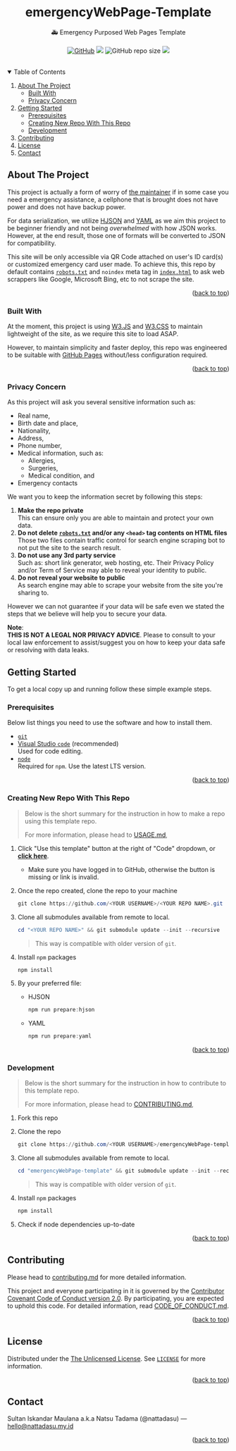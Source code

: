 <!--
**** THIS README IS GENERATED FROM
**** https://github.com/othneildrew/Best-README-Template
**** UNDER MIT LICENSE
--->

<h1 align="center">emergencyWebPage-Template</h1>

<p align="center">
  🚑 Emergency Purposed Web Pages Template
  <!-- Badges -->
  <br />
  <br />
  <a href="LICENSE"><img alt="GitHub" src="https://img.shields.io/github/license/nattadasu/emergencyWebPage-template?style=for-the-badge"></a>
  <a href="https://github.com/nattadasu/emergencyWebPage-template/issues"><img src="https://img.shields.io/badge/Issue-GitHub-black?style=for-the-badge&logo=github"></a>
  <img alt="GitHub repo size" src="https://img.shields.io/github/repo-size/nattadasu/emergencyWebPage-template?style=for-the-badge">
  <a href="CODE_OF_CONDUCT.md"><img src="https://img.shields.io/endpoint?style=for-the-badge&url=https%3A%2F%2Fraw.githubusercontent.com%2Fnattadasu%2FemergencyWebPage-Template%2Fmain%2Fconfig%2Fcc.shield.json"></a>

</p><br />

<!-- TABLE OF CONTENTS -->
<details open="open">
  <summary>Table of Contents</summary>
  <ol>
    <li>
      <a href="#about-the-project">About The Project</a>
      <ul>
        <li><a href="#built-with">Built With</a></li>
        <li><a href="#privacy-concern">Privacy Concern</a></li>
      </ul>
    </li>
    <li>
      <a href="#getting-started">Getting Started</a>
      <ul>
        <li><a href="#prerequisites">Prerequisites</a></li>
        <li><a href="#creating-new-repo-with-this-repo">Creating New Repo With
        This Repo</a></li>
        <li><a href="#development">Development</a></li>
      </ul>
    </li>
    <li><a href="#contributing">Contributing</a></li>
    <li><a href="#license">License</a></li>
    <li><a href="#contact">Contact</a></li>
  </ol>
</details>

<!-- ABOUT THE PROJECT -->
## About The Project

This project is actually a form of worry of [the maintainer](#contact) if in
some case you need a emergency assistance, a cellphone that is brought does not
have power and does not have backup power.

For data serialization, we utilize [HJSON](https://hjson.github.io) and
[YAML](https://yaml.org/) as we aim this project to be beginner friendly and
not being *overwhelmed* with how JSON works. However, at the end result, those
one of formats will be converted to JSON for compatibility.

This site will be only accessible via QR Code attached on user's ID card(s) or
customized emergency card user made. To achieve this, this repo by default
contains [`robots.txt`](robots.txt) and `noindex` meta tag in
[`index.html`](index.html) to ask web scrappers like Google, Microsoft Bing, etc
to not scrape the site.

<p align="right">(<a href="#top">back to top</a>)</p>

### Built With

At the moment, this project is using [W3.JS](https://www.w3schools.com/w3js/)
and [W3.CSS](https://www.w3schools.com/w3css/) to maintain lightweight of the
site, as we require this site to load ASAP.

However, to maintain simplicity and faster deploy, this repo was engineered to
be suitable with [GitHub Pages](https://guides.github.com/features/pages/)
without/less configuration required.

<p align="right">(<a href="#top">back to top</a>)</p>

### Privacy Concern

As this project will ask you several sensitive information such as:

* Real name,
* Birth date and place,
* Nationality,
* Address,
* Phone number,
* Medical information, such as:
  * Allergies,
  * Surgeries,
  * Medical condition, and
* Emergency contacts

We want you to keep the information secret by following this steps:

1. **Make the repo private**\
   This can ensure only you are able to maintain and protect your own data.
2. **Do not delete [`robots.txt`](robots.txt) and/or any `<head>` tag contents on
   HTML files**\
   Those two files contain traffic control for search engine scraping bot to not
   put the site to the search result.
3. **Do not use any 3rd party service**\
   Such as: short link generator, web hosting, etc. Their Privacy Policy and/or
   Term of Service may able to reveal your identity to public.
4. **Do not reveal your website to public**\
   As search engine may able to scrape your website from the site you're sharing
   to.

However we can not guarantee if your data will be safe even we stated the steps
that we believe will help you to secure your data.

**Note**:\
**THIS IS NOT A LEGAL NOR PRIVACY ADVICE**. Please to consult to your local law
enforcement to assist/suggest you on how to keep your data safe or resolving
with data leaks.
<!-- GETTING STARTED -->
## Getting Started

To get a local copy up and running follow these simple example steps.

### Prerequisites

Below list things you need to use the software and how to install them.

* [`git`](https://git-scm.com)
* [Visual Studio `code`](https://code.visualstudio.com/) (recommended)\
  Used for code editing.
* [`node`](https://nodejs.org/)\
  Required for `npm`. Use the latest LTS version.

<p align="right">(<a href="#top">back to top</a>)</p>

### Creating New Repo With This Repo

> Below is the short summary for the instruction in how to make a repo using
> this template repo.
>
> For more information, please head to [USAGE.md](USAGE.md),

1. Click "Use this template" button at the right of "Code" dropdown, or
   [**click here**](https://github.com/nattadasu/emergencyWebPage-template/generate).
   * Make sure you have logged in to GitHub, otherwise the button is missing or
     link is invalid.

2. Once the repo created, clone the repo to your machine

   ```powershell
   git clone https://github.com/<YOUR USERNAME>/<YOUR REPO NAME>.git
   ```

3. Clone all submodules available from remote to local.

   ```powershell
   cd "<YOUR REPO NAME>" && git submodule update --init --recursive
   ```

   > This way is compatible with older version of `git`.

4. Install `npm` packages

   ```powershell
   npm install
   ```

5. By your preferred file:

   * HJSON

     ```powershell
     npm run prepare:hjson
     ```

   * YAML

     ```powershell
     npm run prepare:yaml
     ```

<p align="right">(<a href="#top">back to top</a>)</p>

### Development

> Below is the short summary for the instruction in how to contribute to this
> template repo.
>
> For more information, please head to [CONTRIBUTING.md](CONTRIBUTING.md),

1. Fork this repo
2. Clone the repo

   ```powershell
   git clone https://github.com/<YOUR USERNAME>/emergencyWebPage-template.git
   ```

3. Clone all submodules available from remote to local.

   ```powershell
   cd "emergencyWebPage-template" && git submodule update --init --recursive
   ```

   > This way is compatible with older version of `git`.

4. Install `npm` packages

   ```powershell
   npm install
   ```

5. Check if node dependencies up-to-date

<p align="right">(<a href="#top">back to top</a>)</p>

<!-- CONTRIBUTING -->
## Contributing

Please head to [contributing.md](CONTRIBUTING.md) for more detailed information.

This project and everyone participating in it is governed by the
[Contributor Covenant Code of Conduct version 2.0][conduct]. By participating,
you are expected to uphold this code. For detailed information, read
[CODE_OF_CONDUCT.md][conduct].

<p align="right">(<a href="#top">back to top</a>)</p>

<!-- LICENSE -->
## License

Distributed under the [The Unlicensed License][license]. See
[`LICENSE`][license] for more information.

<p align="right">(<a href="#top">back to top</a>)</p>

<!-- CONTACT -->
## Contact

Sultan Iskandar Maulana a.k.a Natsu Tadama (@nattadasu) — hello@nattadasu.my.id

<!-- MARKDOWN LINKS & IMAGES -->
<!-- https://www.markdownguide.org/basic-syntax/#reference-style-links -->
[conduct]: CODE_OF_CONDUCT.md
[license]: LICENSE

<p align="right">(<a href="#top">back to top</a>)</p>